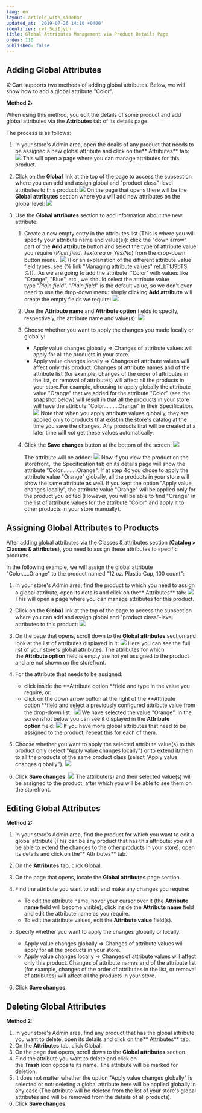 ```yaml
---
lang: en
layout: article_with_sidebar
updated_at: '2019-07-26 14:10 +0400'
identifier: ref_5ciIjyUn
title: Global Attributes Management via Product Details Page
order: 110
published: false
---
```

## Adding Global Attributes

X-Cart supports two methods of adding global attributes. Below, we will show how to add a global attribute "Color".


**Method 2:**

When using this method, you edit the details of some product and add global attributes via the **Attributes** tab of its details page. 

The process is as follows:

1.  In your store's Admin area, open the deails of any product that needs to be assigned a new global attribute and click on the** Attributes** tab:
    ![]({{site.baseurl}}/attachments/7504857/8719303.png)
    This will open a page where you can manage attributes for this product. 
2.  Click on the __Global__ link at the top of the page to access the subsection where you can add and assign global and "product class"-level attributes to this product:
    ![]({{site.baseurl}}/attachments/7504857/8719304.png)
    On the page that opens there will be the **Global attributes** section where you will add new attributes on the global level:
    ![]({{site.baseurl}}/attachments/7504857/8719305.png)

3.  Use the **Global attributes** section to add information about the new attribute:
    1.  Create a new empty entry in the attributes list (This is where you will specify your attribute name and value(s)): click the "down arrow" part of the **Add attribute** button and select the type of attribute value you require (_Plain field_, _Textarea_ or _Yes/No_) from the drop-down button menu. 
        ![]({{site.baseurl}}/attachments/7504857/8719306.png)
        (For an explanation of the different attribute value field types, see {% link "Managing attribute values" ref_bTfJ9bTS %}). 
        As we are going to add the attribute  "Color" with values like "Orange", "Blue", etc., we should select the attribute value type "_Plain field_". "_Plain field_" is the default value, so we don't even need to use the drop-down menu: simply clicking **Add attribute** will create the empty fields we require:
        ![]({{site.baseurl}}/attachments/7504857/8719307.png)

    2.  Use the **Attribute name** and **Attribute option** fields to specify, respectively, the attribute name and value(s):
        ![]({{site.baseurl}}/attachments/7504857/8719308.png)

    3.  Choose whether you want to apply the changes you made locally or globally:

        *   Apply value changes globally => Changes of attribute values will apply for all the products in your store.
        *   Apply value changes locally => Changes of attribute values will affect only this product. Changes of attribute names and of the attribute list (for example, changes of the order of attributes in the list, or removal of attributes) will affect all the products in your store.For example, choosing to apply globally the attribute value "Orange" that we added for the attribute "Color" (see the snapshot below) will result in that all the products in your store will have the attribute "Color..........Orange" in their Specification. 
        ![]({{site.baseurl}}/attachments/7504857/8719309.png)
        Note that when you apply attribute values globally, they are applied only to products that exist in the store's catalog at the time you save the changes. Any products that will be created at a later time will _not_ get these values automatically.
    4.  Click the **Save changes** button at the bottom of the screen:
        ![]({{site.baseurl}}/attachments/7504857/8719310.png)

        The attribute will be added:
        ![]({{site.baseurl}}/attachments/7504857/8719311.png)
        Now if you view the product on the storefront,  the Specification tab on its details page will show the attribute "Color..........Orange". If at step 4c you chose to apply the attribute value "Orange" globally, all the products in your store will show the same attribute as well. If you kept the option "Apply value changes locally", the attribute value "Orange" will be applied only for the product you edited (However, you will be able to find "Orange" in the list of attribute values for the attribute "Color" and apply it to other products in your store manually).


## Assigning Global Attributes to Products

After adding global attributes via the Classes & attributes section (**Catalog > Classes & attributes**), you need to assign these attributes to specific products.

In the following example, we will assign the global attribute "Color.....Orange" to the product named "12 oz. Plastic Cup, 100 count":

1.  In your store's Admin area, find the product to which you need to assign a global attribute, open its details and click on the** Attributes** tab:
    ![]({{site.baseurl}}/attachments/7504857/8719303.png)
    This will open a page where you can manage attributes for this product. 
2.  Click on the __Global__ link at the top of the page to access the subsection where you can add and assign global and "product class"-level attributes to this product:
    ![]({{site.baseurl}}/attachments/7504857/8719304.png)

3.  On the page that opens, scroll down to the **Global attributes** section and look at the list of attributes displayed in it:
    ![]({{site.baseurl}}/attachments/7504857/8719319.png)
    Here you can see the full list of your store's global attributes. The attributes for which the **Attribute option** field is empty are not yet assigned to the product and are not shown on the storefront. 
4.  For the attribute that needs to be assigned:
    *   click inside the **Attribute option **field and type in the value you require, or:
    *   click on the down arrow button at the right of the **Attribute option **field and select a previously configured attribute value from the drop-down list: 
        ![]({{site.baseurl}}/attachments/7504857/8719320.png)
        We have selected the value "Orange". In the screenshot below you can see it displayed in the **Attribute option** field:
        ![]({{site.baseurl}}/attachments/7504857/8719308.png)
        If you have more global attributes that need to be assigned to the product, repeat this for each of them.

5.  Choose whether you want to apply the selected attribute value(s) to this product only (select "Apply value changes locally") or to extend it/them to all the products of the same product class (select "Apply value changes globally").
    ![]({{site.baseurl}}/attachments/7504857/8719309.png)

6.  Click **Save changes**.
    ![]({{site.baseurl}}/attachments/7504857/8719310.png)
    The attribute(s) and their selected value(s) will be assigned to the product, after which you will be able to see them on the storefront.


## Editing Global Attributes



**Method 2:**

1.  In your store's Admin area, find the product for which you want to edit a global attribute (This can be any product that has this attribute: you will be able to extend the changes to the other products in your store), open its details and click on the** Attributes** tab.
2.  On the **Attributes** tab, click Global.
3.  On the page that opens, locate the **Global attributes** page section.
4.  Find the attribute you want to edit and make any changes you require:

    *   To edit the attribute name, hover your cursor over it (the **Attribute name** field will become visible), click inside the **Attribute name** field and edit the attribute name as you require. 
    *   To edit the attribute values, edit the **Attribute value** field(s).

5.  Specify whether you want to apply the changes globally or locally:

    *   Apply value changes globally => Changes of attribute values will apply for all the products in your store.
    *   Apply value changes locally => Changes of attribute values will affect only this product. Changes of attribute names and of the attribute list (for example, changes of the order of attributes in the list, or removal of attributes) will affect all the products in your store.
6.  Click **Save changes**.

## Deleting Global Attributes



**Method 2:**

1.  In your store's Admin area, find any product that has the global attribute you want to delete, open its details and click on the** Attributes** tab.
2.  On the **Attributes** tab, click Global.
3.  On the page that opens, scroll down to the **Global attributes** section.
4.  Find the attribute you want to delete and click on the **Trash** icon opposite its name. The attribute will be marked for deletion.
5.  It does not matter whether the option "Apply value changes globally" is selected or not: deleting a global attribute here will be applied globally in any case (The attribute will be deleted from the list of your store's global attributes and will be removed from the details of all products).
6.  Click **Save changes**.
